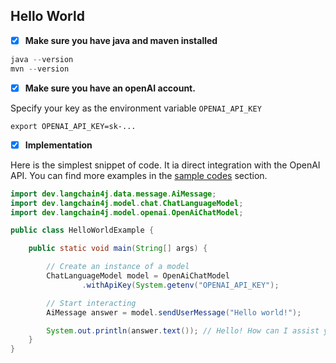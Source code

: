 
## Hello World

- [x] **Make sure you have java and maven installed**

```java
java --version
mvn --version
```

- [x] **Make sure you have an openAI account.**

Specify your key as the environment variable `OPENAI_API_KEY`

```console
export OPENAI_API_KEY=sk-...
```

- [x] **Implementation**

Here is the simplest snippet of code. It ia direct integration with the OpenAI API. 
You can find more examples in the [sample codes](../../../pages/samples) section.

```java
import dev.langchain4j.data.message.AiMessage;
import dev.langchain4j.model.chat.ChatLanguageModel;
import dev.langchain4j.model.openai.OpenAiChatModel;

public class HelloWorldExample {

    public static void main(String[] args) {

        // Create an instance of a model
        ChatLanguageModel model = OpenAiChatModel
                .withApiKey(System.getenv("OPENAI_API_KEY");

        // Start interacting
        AiMessage answer = model.sendUserMessage("Hello world!");

        System.out.println(answer.text()); // Hello! How can I assist you today?
    }
}
```

